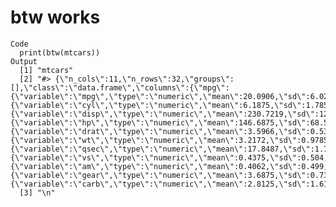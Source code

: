 # btw works

    Code
      print(btw(mtcars))
    Output
      [1] "mtcars"                                                                                                                                                                                                                                                                                                                                                                                                                                                                                                                                                                                                                                                                                                                                                                                                                                                                                                                                                                                                                                                                                                                                                                                                                                                                                                                                                                                                                                                                                                                                                                                                                                                                                                       
      [2] "#> {\"n_cols\":11,\"n_rows\":32,\"groups\":[],\"class\":\"data.frame\",\"columns\":{\"mpg\":{\"variable\":\"mpg\",\"type\":\"numeric\",\"mean\":20.0906,\"sd\":6.0269,\"p0\":10.4,\"p25\":15.425,\"p50\":19.2,\"p75\":22.8,\"p100\":33.9},\"cyl\":{\"variable\":\"cyl\",\"type\":\"numeric\",\"mean\":6.1875,\"sd\":1.7859,\"p0\":4,\"p25\":4,\"p50\":6,\"p75\":8,\"p100\":8},\"disp\":{\"variable\":\"disp\",\"type\":\"numeric\",\"mean\":230.7219,\"sd\":123.9387,\"p0\":71.1,\"p25\":120.825,\"p50\":196.3,\"p75\":326,\"p100\":472},\"hp\":{\"variable\":\"hp\",\"type\":\"numeric\",\"mean\":146.6875,\"sd\":68.5629,\"p0\":52,\"p25\":96.5,\"p50\":123,\"p75\":180,\"p100\":335},\"drat\":{\"variable\":\"drat\",\"type\":\"numeric\",\"mean\":3.5966,\"sd\":0.5347,\"p0\":2.76,\"p25\":3.08,\"p50\":3.695,\"p75\":3.92,\"p100\":4.93},\"wt\":{\"variable\":\"wt\",\"type\":\"numeric\",\"mean\":3.2172,\"sd\":0.9785,\"p0\":1.513,\"p25\":2.5812,\"p50\":3.325,\"p75\":3.61,\"p100\":5.424},\"qsec\":{\"variable\":\"qsec\",\"type\":\"numeric\",\"mean\":17.8487,\"sd\":1.7869,\"p0\":14.5,\"p25\":16.8925,\"p50\":17.71,\"p75\":18.9,\"p100\":22.9},\"vs\":{\"variable\":\"vs\",\"type\":\"numeric\",\"mean\":0.4375,\"sd\":0.504,\"p0\":0,\"p25\":0,\"p50\":0,\"p75\":1,\"p100\":1},\"am\":{\"variable\":\"am\",\"type\":\"numeric\",\"mean\":0.4062,\"sd\":0.499,\"p0\":0,\"p25\":0,\"p50\":0,\"p75\":1,\"p100\":1},\"gear\":{\"variable\":\"gear\",\"type\":\"numeric\",\"mean\":3.6875,\"sd\":0.7378,\"p0\":3,\"p25\":3,\"p50\":4,\"p75\":4,\"p100\":5},\"carb\":{\"variable\":\"carb\",\"type\":\"numeric\",\"mean\":2.8125,\"sd\":1.6152,\"p0\":1,\"p25\":2,\"p50\":2,\"p75\":4,\"p100\":8}}}"
      [3] "\n"                                                                                                                                                                                                                                                                                                                                                                                                                                                                                                                                                                                                                                                                                                                                                                                                                                                                                                                                                                                                                                                                                                                                                                                                                                                                                                                                                                                                                                                                                                                                                                                                                                                                                                           

